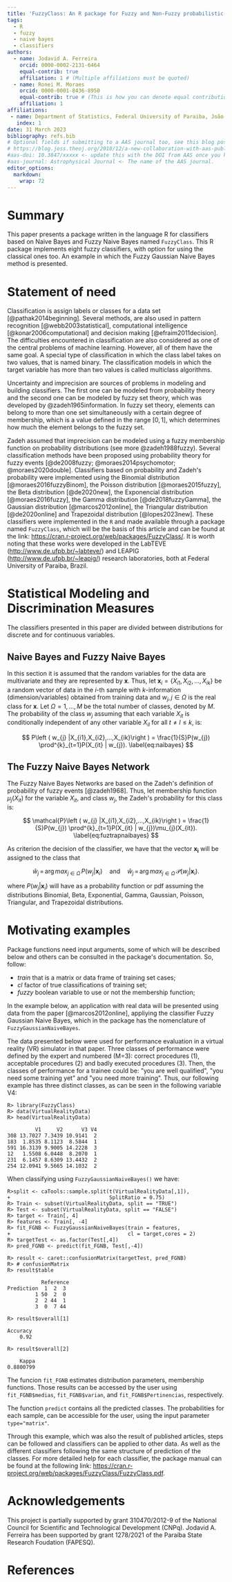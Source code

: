 ```yaml
---
title: 'FuzzyClass: An R package for Fuzzy and Non-Fuzzy probabilistic-based classifiers'
tags:
  - R
  - fuzzy
  - naive bayes
  - classifiers
authors:
  - name: Jodavid A. Ferreira
    orcid: 0000-0002-2131-6464
    equal-contrib: true
    affiliation: 1 # (Multiple affiliations must be quoted)
  - name: Ronei M. Moraes
    orcid: 0000-0001-8436-8950
    equal-contrib: true # (This is how you can denote equal contributions between multiple authors)
    affiliation: 1
affiliations:
 - name: Department of Statistics, Federal University of Paraiba, João Pessoa, Brazil
   index: 1
date: 31 March 2023
bibliography: refs.bib
# Optional fields if submitting to a AAS journal too, see this blog post:
# https://blog.joss.theoj.org/2018/12/a-new-collaboration-with-aas-publishing
#aas-doi: 10.3847/xxxxx <- update this with the DOI from AAS once you know it.
#aas-journal: Astrophysical Journal <- The name of the AAS journal.
editor_options: 
  markdown: 
    wrap: 72
---
```


# Summary

This paper presents a package written in the language R for classifiers
based on Naive Bayes and Fuzzy Naive Bayes named `FuzzyClass`. This R package 
implements eight fuzzy classifiers, with option for using the classical ones too. 
An example in which the Fuzzy Gaussian Naive Bayes method is presented.

# Statement of need

Classification is assign labels or classes for a data set [@pathak2014beginning].
Several methods, are also used in pattern
recognition [@webb2003statistical], computational intelligence
[@konar2006computational] and decision making [@efraim2011decision].
The
difficulties encountered in classification are also considered as one of
the central problems of machine learning. 
However, all of them have the same
goal. 
A special type of
classification in which the class label takes on two values, that 
is named binary.
The classification models in which the target variable has more than two
values is called multiclass algorithms.

Uncertainty and imprecision are sources of problems in modeling and
building classifiers. The first one can be modeled from probability
theory and the second one can be modeled by fuzzy set theory, which was
developed by @zadeh1965information. In fuzzy set theory,
elements can belong to more than one set simultaneously with a certain
degree of membership, which is a value defined in the range $[0, 1]$,
which determines how much the element belongs to the fuzzy set.

Zadeh assumed that imprecision can be modeled using a fuzzy membership
function on probability distributions (see more @zadeh1988fuzzy).
Several classification methods have been proposed using probability
theory for fuzzy events [@de2008fuzzy; @moraes2014psychomotor;
@moraes2020double]. Classifiers based on probability and Zadeh's probability 
were implemented using the 
Binomial distribution [@moraes2016fuzzyBinom], the Poisson distribution
[@moraes2015fuzzy], the Beta distribution [@de2020new], the Exponencial
distribution [@moraes2016fuzzy], the Gamma distribution
[@de2018fuzzyGamma], the Gaussian distribution [@marcos2012online], 
the Triangular distribution [@de2020online] and Trapezoidal distribution [@lopes2023new]. These classifiers 
were implemented in the `R` and made available through a package named 
`FuzzyClass`, which will be the basis of this article and can be found
at the link: <https://cran.r-project.org/web/packages/FuzzyClass/>. It
is worth noting that these works were developed in the LabTEVE
(<http://www.de.ufpb.br/~labteve/>) and LEAPIG
(<http://www.de.ufpb.br/~leapig/>) research laboratories, both at Federal
University of Paraiba, Brazil.

# Statistical Modeling and Discrimination Measures


The classifiers presented in this paper are divided between distributions for 
discrete and for continuous variables.

## Naive Bayes and Fuzzy Naive Bayes


In this section it is assumed that the random variables for the data
are multivariate and they are represented by $\mathbf{x}$.
Thus, let $\mathbf{x}_i =\left \{ X_{i1}, X_{i2}, \ldots, X_{ik} \right \}$
be a random vector of data in the $i$-th sample with $k$-information (dimension/variables) obtained from training data and $w_{j}, j \in \Omega$ is 
the real class for $\mathbf{x}$. Let $\Omega = {1, ..., M}$ be the total number of classes, denoted by $M$.
The probability of the class $w_{j}$
assuming that each variable  $X_{it}$ is conditionally independent of any other variable $X_{il}$ for all $t \neq l \leq k$, is:

$$
P\left ( w_{j} |X_{i1},X_{i2},...,X_{ik}\right ) = \frac{1}{S}P(w_{j}) \prod^{k}_{t=1}P(X_{it} | w_{j}).
\label{eq:naibayes}
$$

## The Fuzzy Naive Bayes Network

The Fuzzy Naive Bayes Networks are based on the Zadeh's definition of probability of fuzzy events [@zadeh1968]. 
Thus, let membership function $\mu_{j}(X_{it})$ for the variable $X_{it}$, and class 
$w_{j}$, the Zadeh's probability for this class is:

$$
\mathcal{P}\left ( w_{j} |X_{i1},X_{i2},...,X_{ik}\right ) = \frac{1}{S}P(w_{j}) \prod^{k}_{t=1}P(X_{it} | w_{j})\mu_{j}(X_{it}).
\label{eq:fuztrapnaibayes}
$$

As criterion the decision of the classifier, we have that 
the vector $\mathbf{x_i}$ will be assigned to the class that

$$
\hat{w}_j \, = \, \text{arg}\,{max}_{j \in \Omega}\, P ( w_{j} | \mathbf{x}_i )
\quad
\text{and}
\quad
\hat{w}_j \, = \, \text{arg}\,{max}_{j \in \Omega}\, \mathcal{P} ( w_{j} | \mathbf{x}_i ).
$$

where $P(w_{j}|\mathbf{x}_i)$
will have as a probability function or pdf
assuming the distributions
Binomial, Beta, Exponential, Gamma, 
Gaussian, Poisson, Triangular, and Trapezoidal distributions.



# Motivating examples

Package functions need input arguments, some of which will be described below
and others can be consulted in the package's documentation. So, follow:

- *train* that is a matrix or data frame of training set cases;
- *cl* factor of true classifications of training set;
- *fuzzy* boolean variable to use or not the membership function;

In the example below, an application
with real data will be presented using data from the paper [@marcos2012online], appliying the
classifier Fuzzy Gaussian Naive Bayes, which in the package has the
nomenclature of `FuzzyGaussianNaiveBayes`.

The data presented below were used for performance evaluation in a
virtual reality (VR) simulator in that paper.
Three classes of performance were defined by the expert and
numbered (M=3): correct procedures (1), acceptable procedures (2) and
badly executed procedures (3). Then, the classes of performance for a
trainee could be: "you are well qualified", "you need some training yet"
and "you need more training". Thus, our following example has three
distinct classes, as can be seen in the following variable V4:

```
R> library(FuzzyClass)
R> data(VirtualRealityData)
R> head(VirtualRealityData)
```

```
         V1     V2      V3 V4
308 13.7027 7.3439 10.9141  2
183  1.8535 8.1123  8.5844  1
591 16.3139 9.9005 14.2228  3
12   1.5508 6.0448  8.2070  1
231  6.1457 8.6309 13.4432  2
254 12.0941 9.5665 14.1032  2
```

When classifying using `FuzzyGaussianNaiveBayes()` we have:

```
R>split <- caTools::sample.split(t(VirtualRealityData[,1]),
+                                SplitRatio = 0.75)
R> Train <- subset(VirtualRealityData, split == "TRUE")
R> Test <- subset(VirtualRealityData, split == "FALSE")
R> target <- Train[, 4]
R> features <- Train[, -4]
R> fit_FGNB <- FuzzyGaussianNaiveBayes(train = features,
+                                      cl = target,cores = 2)
R> targetTest <- as.factor(Test[,4])
R> pred_FGNB <- predict(fit_FGNB, Test[,-4])
```
```
R> result <- caret::confusionMatrix(targetTest, pred_FGNB)
R> # confusionMatrix
R> result$table
```

```
           Reference
Prediction  1  2  3
         1 50  2  0
         2  2 44  1
         3  0  7 44
```

```
R> result$overall[1]
```

```
Accuracy 
    0.92 
```
```
R> result$overall[2]
```

```
    Kappa 
0.8800799 
```

The funcion `fit_FGNB` estimates distribution parameters, membership functions. Those results can be accessed by the user using `fit_FGNB$medias`, `fit_FGNB$varian`, and `fit_FGNB$Pertinencias`, respectively. 

The function `predict` contains all the predicted classes. The probabilities for each sample, can be accessible for the user, using the input parameter `type="matrix"`.

Through this example, which was also the result of published articles,
steps can be followed and classifiers can be applied to other data.
As well as the different classifiers following the same structure of
prediction of the classes. For more detailed help for each classifier,
the package manual can be found at the following link:
https://cran.r-project.org/web/packages/FuzzyClass/FuzzyClass.pdf.

# Acknowledgements
 
This project is partially supported by grant 310470/2012-9 of the National Council for Scientific and Technological Development (CNPq). 
Jodavid A. Ferreira has been supported by grant 1278/2021 of the Paraíba State Research Foudation (FAPESQ).

# References
